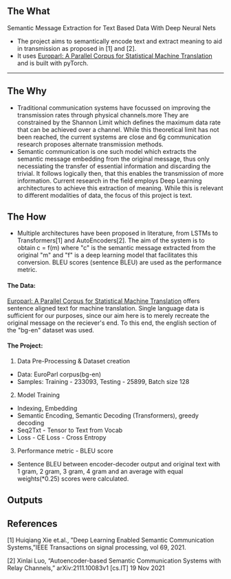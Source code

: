 ## The What
Semantic Message Extraction for Text Based Data With Deep Neural Nets
- The project aims to semantically encode text and extract meaning to aid in transmission as proposed in [1] and [2].
- It uses [Europarl: A Parallel Corpus for Statistical Machine Translation](https://www.statmt.org/europarl/) and is built with pyTorch.
----------
## The Why
- Traditional communication systems have focussed on improving the transmission rates through physical channels.more They are constrained by the Shannon Limit which defines the maximum data rate that can be achieved over a channel. While this theoretical limit has not been reached, the current systems are close and 6g communication research proposes alternate transmission methods.
- Semantic communication is one such model which extracts the semantic message embedding from the original message, thus only necessiating the transfer of essential information and discarding the trivial. It follows logically then, that  this enables the transmission of more information. Current research in the field employs Deep Learning architectures to achieve this extraction of meaning. While this is relevant to different modalities of data, the focus of this project is text.  
## The How
- Multiple architectures have been proposed in literature, from LSTMs to Transformers[1] and AutoEncoders[2]. The aim of the system is to obtain c = f(m) where "c" is the semantic message extracted from the original "m" and "f" is a deep learning model that facilitates this conversion. BLEU scores (sentence BLEU) are used as the performance metric. 
#### The Data:
[Europarl: A Parallel Corpus for Statistical Machine Translation](https://www.statmt.org/europarl/) offers sentence aligned text for machine translation. Single language data is sufficient for our purposes, since our aim here is to merely recreate the original message on the reciever's end. To this end, the english section of the "bg-en" dataset was used.

#### The Project:
1) Data Pre-Processing & Dataset creation 
- Data: EuroParl corpus(bg-en)
- Samples: Training - 233093, Testing - 25899, Batch size 128
2) Model Training
- Indexing, Embedding
- Semantic Encoding, Semantic Decoding (Transformers), greedy decoding
-  Seq2Txt - Tensor to Text from Vocab
- Loss - CE Loss - Cross Entropy
3) Performance metric - BLEU score
- Sentence BLEU between encoder-decoder output and original text with 1 gram, 2 gram, 3 gram, 4 gram and an average with equal weights(*0.25) scores were calculated.

<!-- ## Quick Start -->
<!-- 1) Clone the project
```
git clone https://github.com/su-mana-s/Ramayanam.git
```
2) Open command line and navigate to the project folder streamlit source folder - Ramayanam/src/
```
cd Ramayanam/src
```
3) Run the app
```
streamlit run Jignyasa.py
``` -->

## Outputs
<!-- ![Streamlti Clud Deployment](https://github.com/su-mana-s/Ramayanam/assets/98222724/e6e291ff-090f-4a89-8a03-10004f516a4e) -->

## References
[1] Huiqiang Xie et.al., ”Deep Learning Enabled Semantic Communication
Systems,”IEEE Transactions on signal processing, vol 69, 2021.

[2] Xinlai Luo, “Autoencoder-based Semantic Communication Systems with
Relay Channels,” arXiv:2111.10083v1 [cs.IT] 19 Nov 2021
